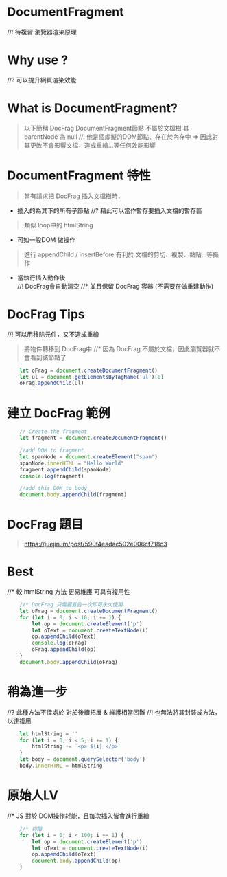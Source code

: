 # DocumentFragment

//! 待複習 瀏覽器渲染原理

# Why use ? 
//? 可以提升網頁渲染效能

# What is DocumentFragment?
> 以下簡稱 DocFrag
> DocumentFragment節點 不屬於文檔樹
> 其 parentNode 為 null
//! 他是個虛擬的DOM節點、存在於內存中
=> 因此對其更改不會影響文檔，造成重繪...等任何效能影響

# DocumentFragment 特性

> 當有請求把 DocFrag 插入文檔樹時，
- 插入的為其下的所有子節點
//? 藉此可以當作暫存要插入文檔的暫存區
> 類似 loop中的 htmlString

- 可如一般DOM 做操作
> 進行 appendChild / insertBefore
> 有利於 文檔的剪切、複製、黏貼...等操作

- 當執行插入動作後  
//! DocFrag會自動清空
//* 並且保留 DocFrag 容器 (不需要在做重建動作)

# DocFrag Tips
//! 可以用移除元件，又不造成重繪
> 將物件轉移到 DocFrag中
//* 因為 DocFrag 不屬於文檔，因此瀏覽器就不會看到該節點了
```js
    let oFrag = document.createDocumentFragment()
    let ul = document.getElementsByTagName('ul')[0]
    oFrag.appendChild(ul)
```

# 建立 DocFrag 範例
```js
    // Create the fragment
    let fragment = document.createDocumentFragment()

    //add DOM to fragment 
    let spanNode = document.createElement("span")
    spanNode.innerHTML = "Hello World"
    fragment.appendChild(spanNode)
    console.log(fragment)

    //add this DOM to body
    document.body.appendChild(fragment)
```

# DocFrag 題目
> https://juejin.im/post/590f4eadac502e006cf718c3
<!-- <body><p>1</p><p>2</p>...</body> 插入body -->

# Best
//* 較 htmlString 方法 更易維護 可具有複用性
```js
    //* DocFrag 只需要宣告一次即可永久使用
    let oFrag = document.createDocumentFragment()
    for (let i = 0; i < 10; i += 1) {
        let op = document.createElement('p')
        let oText = document.createTextNode(i)
        op.appendChild(oText)
        console.log(oFrag)
        oFrag.appendChild(op)
    }
    document.body.appendChild(oFrag)
```

# 稍為進一步
//? 此種方法不佳處於 對於後續拓展 & 維護相當困難
//! 也無法將其封裝成方法，以達複用
```js
    let htmlString = ''
    for (let i = 0; i < 5; i += 1) {
        htmlString += `<p> ${i} </p>`
    }
    let body = document.querySelector('body')
    body.innerHTML = htmlString
```

# 原始人LV
//* JS 對於 DOM操作耗能，且每次插入皆會進行重繪
```js
    //* 初階
    for (let i = 0; i < 100; i += 1) {
        let op = document.createElement('p')
        let oText = document.createTextNode(i)
        op.appendChild(oText)
        document.body.appendChild(op)
    }
```